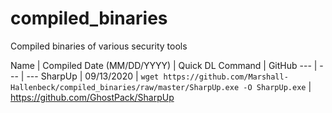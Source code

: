 # compiled_binaries
Compiled binaries of various security tools

Name | Compiled Date (MM/DD/YYYY) | Quick DL Command | GitHub
--- | --- | ---
SharpUp | 09/13/2020 | `wget https://github.com/Marshall-Hallenbeck/compiled_binaries/raw/master/SharpUp.exe -O SharpUp.exe` | https://github.com/GhostPack/SharpUp
